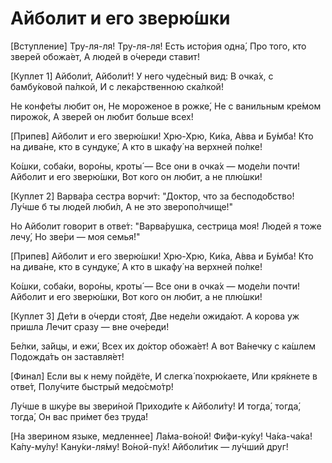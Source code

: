 # Айболит и его зверю́шки

[Вступление]
Тру-ля-ля! Тру-ля-ля!
Есть исто́рия одна́,
Про того, кто зверей обожа́ет,
А людей в о́череди ставит!

[Куплет 1]
Айболи́т, Айболи́т!
У него чуде́сный вид:
В очка́х, с бамбу́ковой па́лкой,
И с лека́рственною ска́лкой!

Не конфе́ты любит он,
Не мороженое в рожке́,
Не с ванильным кре́мом пирожо́к,
А звере́й он любит больше всех!

[Припев]
Айболит и его зверю́шки!
Хрю-Хрю, Ки́ка, А́вва и Бу́мба!
Кто на дива́не, кто в сундуке́,
А кто в шкафу́ на верхней по́лке!

Ко́шки, соба́ки, воро́ны, кроты́ —
Все они в очка́х — моде́ли почти!
Айболит и его зверю́шки,
Вот кого он любит, а не плю́шки!

[Куплет 2]
Варва́ра сестра ворчи́т:
"Доктор, что за бесподо́бство!
Лу́чше б ты люде́й люби́л,
А не это зверопо́лчище!"

Но Айболит говорит в отве́т:
"Варва́рушка, сестрица моя!
Людей я тоже лечу́, 
Но зве́ри — моя семья́!"

[Припев]
Айболит и его зверю́шки!
Хрю-Хрю, Ки́ка, А́вва и Бу́мба!
Кто на дива́не, кто в сундуке́,
А кто в шкафу́ на верхней по́лке!

Ко́шки, соба́ки, воро́ны, кроты́ —
Все они в очка́х — моде́ли почти!
Айболит и его зверю́шки,
Вот кого он любит, а не плю́шки!

[Куплет 3]
Де́ти в о́черди стоя́т, 
Две неде́ли ожида́ют.
А корова уж пришла
Лечит сразу — вне оче́реди!

Бе́лки, за́йцы, и ежи́, 
Всех их до́ктор обожа́ет!
А вот Ва́нечку с ка́шлем 
Подожда́ть он заставля́ет!

[Финал]
Если вы к нему пойдё́те,
И слегка́ похрю́каете,
Или кря́кнете в отве́т,
Полу́чите быстрый медо́смо́тр!

Лу́чше в шку́ре вы звери́ной
Приходи́те к Айболи́ту!
И тогда́, тогда́, тогда́,
Он вас при́мет без труда́!

[На зверином языке, медленнее]
Ла́ма-во́ной! Фи́фи-ку́ку!
Ча́ка-ча́ка! Ка́пу-му́лу!
Кану́ки-ля́му! Во́ной-пу́х!
Айболи́тик — лу́чший друг!
